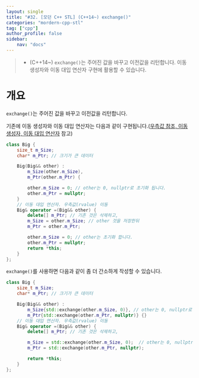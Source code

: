```yaml
---
layout: single
title: "#32. [모던 C++ STL] (C++14~) exchange()"
categories: "mordern-cpp-stl"
tag: ["cpp"]
author_profile: false
sidebar: 
    nav: "docs"
---
```


> * (C++14~) `exchange()`는 주어진 값을 바꾸고 이전값을 리턴합니다. 이동 생성자와 이동 대입 연산자 구현에 활용할 수 있습니다.

# 개요

`exchange()`는 주어진 값을 바꾸고 이전값을 리턴합니다.

기존에 이동 생성자와 이동 대입 연산자는 다음과 같이 구현됩니다.([우측값 참조, 이동 생성자, 이동 대입 연산자](https://tango1202.github.io/mordern-cpp/mordern-cpp-rvalue-value-category-move/#%EC%9A%B0%EC%B8%A1%EA%B0%92-%EC%B0%B8%EC%A1%B0-%EC%9D%B4%EB%8F%99-%EC%83%9D%EC%84%B1%EC%9E%90-%EC%9D%B4%EB%8F%99-%EB%8C%80%EC%9E%85-%EC%97%B0%EC%82%B0%EC%9E%90) 참고)

```cpp
class Big {
    size_t m_Size;
    char* m_Ptr; // 크기가 큰 데이터

    Big(Big&& other) : 
        m_Size(other.m_Size),
        m_Ptr(other.m_Ptr) {

        other.m_Size = 0; // other는 0, nullptr로 초기화 됩니다.
        other.m_Ptr = nullptr;
    } 
    // 이동 대입 연산자. 우측값(rvalue) 이동
    Big& operator =(Big&& other) {
        delete[] m_Ptr; // 기존 것은 삭제하고,
        m_Size = other.m_Size; // other 것을 저장한뒤
        m_Ptr = other.m_Ptr;

        other.m_Size = 0; // other는 초기화 합니다.
        other.m_Ptr = nullptr;
        return *this;
    }   
};
```

`exchange()`를 사용하면 다음과 같이 좀 더 간소하게 작성할 수 있습니다.

```cpp
class Big {
    size_t m_Size;
    char* m_Ptr; // 크기가 큰 데이터

    Big(Big&& other) : 
        m_Size{std::exchange(other.m_Size, 0)}, // other는 0, nullptr로 초기화 됩니다.
        m_Ptr{std::exchange(other.m_Ptr, nullptr)} {} 
    // 이동 대입 연산자. 우측값(rvalue) 이동
    Big& operator =(Big&& other) {
        delete[] m_Ptr; // 기존 것은 삭제하고,

        m_Size = std::exchange(other.m_Size, 0);  // other는 0, nullptr로 초기화 됩니다.
        m_Ptr = std::exchange(other.m_Ptr, nullptr);

        return *this;
    }   
};
```

